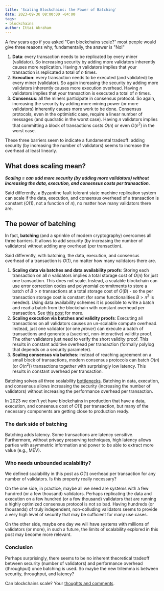 ```yaml
---
title: 'Scaling Blockchains: the Power of Batching'
date: 2023-09-30 08:00:00 -04:00
tags:
- blockchains
author: Ittai Abraham
---
```


A few years ago if you asked "Can blockchains scale?" most people would give three reasons why, fundamentally, the answer is "No!"

1. **Data**: every transaction needs to be replicated by every miner (validator). So increasing security by adding more validators inherently causes more replication. Having $n$ validators implies that your transaction is replicated a total of $n$ times.
2. **Execution**: every transaction needs to be executed (and validated) by every miner (validator). So again increasing the security by adding more validators inherently causes more execution overhead. Having $n$ validators implies that your transaction is executed a total of $n$ times.
3. **Consensus**: all the miners participate in consensus protocol. So again, increasing the security by adding more mining power (or more validators) inherently causes more work to be done. Consensus protocols, even in the optimistic case, require a linear number of messages (and quadratic in the worst case). Having $n$ validators implies that committing a block of transactions costs $O(n)$ or even $O(n^2)$ in the worst case.

These three barriers seem to indicate a fundamental tradeoff: adding security (by increasing the number of validators) seems to increase the overhead at least linearly. 



## What does scaling mean?

***Scaling = can add more security (by adding more validators) without increasing the data, execution, and consensus costs per transaction.***

Said differently, a Byzantine fault tolerant state machine replication system can scale if the data, execution, and consensus overhead of a transaction is constant ($O(1)$, not a function of $n$), no matter how many validators there are.

## The power of batching

In fact, **batching** (and a sprinkle of modern cryptography) overcomes all three barriers. It allows to add security (by increasing the number of validators) without adding any overhead (per transaction).

Said differently, with batching, the data, execution, and consensus overhead of a transaction is $O(1)$, no matter how many validators there are.


1. **Scaling data via batches and data availability proofs**: Storing each transaction on all $n$ validators implies a total storage cost of $O(n)$ for just one transaction. This does not scale. Instead, a scalable blockchain can use error correction codes and polynomial commitments to store a batch of $B>n$ transactions at a total storage cost of $O(B)$ - so the per transaction storage cost is constant (for some functionalities $B>n^2$ is needed). Using data availability schemes it is possible to write a batch and read a batch from the blockchain with constant overhead per transaction. See [this post](https://decentralizedthoughts.github.io/2024-08-08-vid/) for more.
2. **Scaling execution via batches and validity proofs**: Executing all transactions on all validators causes an un-scalable compute overhead. Instead, just one validator (or one *prover*) can execute a batch of transactions and generate a (succinct, non-interactive) validity proof. The other validators just need to verify the short validity proof. This results in constant additive overhead per transaction (formally polylog that depends on a security parameter).
3. **Scaling consensus via batches**: instead of reaching agreement on a small block of transactions, modern consensus protocols can batch $O(n)$ (or $O(n^2)$) transactions together with surprisingly low latency. This results in constant overhead per transaction.


Batching solves all three scalability [bottlenecks](https://decentralizedthoughts.github.io/2019-12-06-dce-the-three-scalability-bottlenecks-of-state-machine-replication/). Batching in data, execution, and consensus allows increasing the security (increasing the number of validators) without increasing the performance overhead per transaction.

In 2023 we don't yet have blockchains in production that have a data, execution, and consensus cost of $O(1)$ per transaction, but many of the necessary components are getting close to production ready.

### The dark side of batching

Batching adds latency. Some transactions are latency sensitive. Furthermore, without privacy preserving techniques, high latency allows parties with asymmetric information and power to be able to extract more value (e.g., MEV).

### Who needs unbounded scalability?

We defined scalability in this post as $O(1)$ overhead per transaction for any number of validators. Is this property really necessary? 

On the one side, in practice, maybe all we need are systems with a few hundred (or a few thousand) validators. Perhaps replicating the data and execution on a few hundred (or a few thousand) validators that are running a highly optimized consensus protocol is not so bad. Having hundreds (or thousands) of truly  independent, non-colluding validators seems to provide a very high level of security that may be sufficient for many use cases.

On the other side, maybe one day we will have systems with millions of validators (or more), in such a future, the limits of scalability explored in this post may become more relevant. 

### Conclusion

Perhaps surprisingly, there seems to be no inherent theoretical tradeoff between security (number of validators) and performance overhead (throughput) once batching is used. So maybe the new trilemma is between security, throughput, and latency?

Can blockchains scale? Your [thoughts and comments](https://x.com/ittaia/status/1708135475444068412?s=20).